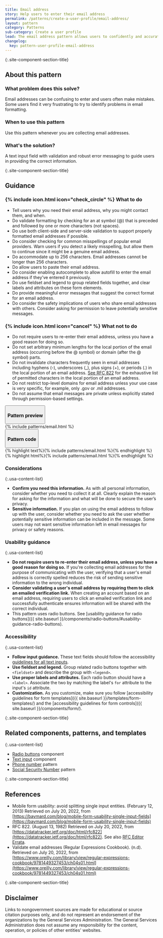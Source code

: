 ```yaml
---
title: Email address
story: Help users to enter their email address
permalink: /patterns/create-a-user-profile/email-address/
layout: pattern
category: Patterns
sub-category: Create a user profile
lead: The email address pattern allows users to confidently and accurately enter their email address and ensures that it is properly formatted.
changelog:
  key: pattern-user-profile-email-address
---
```


{:.site-component-section-title}
## About this pattern

### What problem does this solve?
Email addresses can be confusing to enter and users often make mistakes. Some users find it very frustrating to try to identify problems in email formatting. 

### When to use this pattern 
Use this pattern whenever you are collecting email addresses.

### What's the solution?
A text input field with validation and robust error messaging to guide users in providing the correct information.

{:.site-component-section-title}
## Guidance

<div class="grid-row grid-gap-3">
  <div class="tablet:grid-col">
    <div class="do-dont">
      <div class="do-dont__do">
        <h3 class="do-dont__heading">
          {% include icon.html icon="check_circle" %}
          What to do
        </h3>
        <div class="do-dont__content">
          <ul>
            <li>Tell users why you need their email address, why you might contact them, and when.</li>
            <li>Do validate formatting by checking for an at symbol (@) that is preceded and followed by one or more characters (not spaces).</li>
            <li>Do use both client-side and server-side validation to support properly formatted email addresses if possible.</li>
            <li>Do consider checking for common misspellings of popular email providers. Warn users if you detect a likely misspelling, but allow them to continue since it might be a genuine email address. </li>
            <li>Do accommodate up to 256 characters. Email addresses cannot be longer than 256 characters.</li>
            <li>Do allow users to paste their email address.</li>
            <li>Do consider enabling autocomplete to allow autofill to enter the email address if they’ve entered it previously.</li>
            <li>Do use fieldset and legend to group related fields together, and clear labels and attributes on these form elements.</li>
            <li>Do provide meaningful error messages that suggest the correct format for an email address.</li>
            <li>Do consider the safety implications of users who share email addresses with others. Consider asking for permission to leave potentially sensitive messages.</li>
          </ul> 
        </div>
      </div>
    </div>
  </div>
  <div class="tablet:grid-col">
    <div class="do-dont">
      <div class="do-dont__dont">
        <h3 class="do-dont__heading">
          {% include icon.html icon="cancel" %}
          What not to do
        </h3>
        <div class="do-dont__content">
          <ul>
            <li>Do not require users to re-enter their email address, unless you have a good reason for doing so.</li>
            <li>Do not set arbitrary minimum lengths for the local portion of the email address (occurring before the @ symbol) or domain (after the @ symbol) parts.</li>
            <li>Do not invalidate characters frequently seen in email addresses including hyphens (-), underscores (_), plus signs (+), or periods (.) in the local portion of an email address. <a href="https://datatracker.ietf.org/doc/html/rfc822">See RFC 822</a> for the exhaustive list of permitted characters in the local portion of an email address.</li>
            <li>Do not restrict top-level domains for email address unless your use case is very specific, for example, only .gov or .mil addresses.</li> 
            <li>Do not assume that email messages are private unless explicitly stated through permission-based settings.</li>
          </ul>
        </div>
      </div>
    </div>
  </div>
</div>

<div class="usa-accordion usa-accordion--bordered site-accordion-code site-component-preview margin-top-2">
  <button class="usa-accordion__button" aria-controls="accordion-preview" aria-expanded="true"><h3 id="pattern-preview">Pattern preview</h3></button>
  <div id="accordion-preview" class="usa-accordion__content">
    {% include patterns/email.html %}
  </div>
</div>
<div class="usa-accordion usa-accordion--bordered site-accordion-code site-component-preview">
  <button class="usa-accordion__button" aria-controls="accordion-code" aria-expanded="false"><h3 id="pattern-code">Pattern code</h3></button>
  <div id="accordion-code" class="usa-accordion__content highlight-code">
    <div class="usa-sr-only">
      {% highlight text%}{% include patterns/email.html %}{% endhighlight %}
    </div>
      {% highlight html%}{% include patterns/email.html %}{% endhighlight %}
  </div>
</div>

### Considerations

{:.usa-content-list}
- <strong>Confirm you need this information.</strong> As with all personal information, consider whether you need to collect it at all. Clearly explain the reason for asking for the information and what will be done to secure the user’s privacy. 
- <strong>Sensitive information.</strong> If you plan on using the email address to follow up with the user, consider whether you need to ask the user whether potentially sensitive information can be included in the message. Some users may not want sensitive information left in email messages for privacy or safety reasons.

### Usability guidance

{:.usa-content-list}
- <strong>Do not require users to re-enter their email address, unless you have a good reason for doing so.</strong> If you're collecting email addresses for the purpose of communicating with the user, verifying that a user's email address is correctly spelled reduces the risk of sending sensitive information to the wrong individual. 
- <strong>Consider validating a user's email address by requiring them to click an emailed verification link.</strong> When creating an account based on an email address, requiring users to click an emailed verification link and successfully authenticate  ensures information will be shared with the correct individual.
- This pattern uses radio buttons. See [usability guidance for radio buttons]({{ site.baseurl }}/components/radio-buttons/#usability-guidance-radio-buttons). 

### Accessibility 

{:.usa-content-list}
- <strong>Follow input guidance.</strong> These text fields should follow the accessibility <a href="{{ site.baseurl }}/components/text-input/">guidelines for all text inputs</a>. 
- <strong>Use fieldset and legend.</strong> Group related radio buttons together with `<fieldset>` and describe the group with `<legend>`.
- <strong>Use proper labels and attributes.</strong> Each radio button should have a `<label>`. Associate the two by matching the label's `for` attribute to the input's `id` attribute.
- <strong>Customization.</strong> As you customize, make sure you follow [accessibility guidelines for form templates]({{ site.baseurl }}/templates/form-templates/) and the [accessibility guidelines for form controls]({{ site.baseurl }}/components/form/).

{:.site-component-section-title}
## Related components, patterns, and templates

{:.usa-content-list}
- <a href="{{ site.baseurl }}/components/radio-buttons/">Radio buttons</a> component
- <a href="{{ site.baseurl }}/components/text-input/">Text input</a> component
- <a href="{{ site.baseurl }}/patterns/create-a-user-profile/phone-number/">Phone number</a> pattern
- <a href="{{ site.baseurl }}/patterns/create-a-user-profile/social-security-number/">Social Security Number</a> pattern

{:.site-component-section-title}
## References
- Mobile form usability: avoid splitting single input entities. (February 12, 2013) Retrieved on July 20, 2022, from [https://baymard.com/blog/mobile-form-usability-single-input-fields](https://baymard.com/blog/mobile-form-usability-single-input-fields)
- RFC 822. (August 13, 1982) Retrieved on July 20, 2022, from [https://datatracker.ietf.org/doc/html/rfc822](https://datatracker.ietf.org/doc/html/rfc822). See also [RFC Editor Errata](https://www.rfc-editor.org/errata_search.php?rfc=822).
- Validate email addresses (Regular Expressions Cookbook). (n.d). Retrieved on July 20, 2022, from [https://www.oreilly.com/library/view/regular-expressions-cookbook/9781449327453/ch04s01.html](https://www.oreilly.com/library/view/regular-expressions-cookbook/9781449327453/ch04s01.html)

{:.site-component-section-title}
## Disclaimer
Links to nongovernment sources are made for educational or source citation purposes only, and do not represent an endorsement of the organizations by the General Services Administration. The General Services Administration does not assume any responsibility for the content, operation, or policies of other entities' websites.
